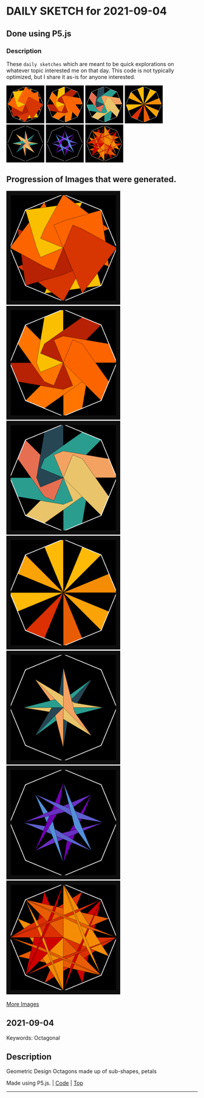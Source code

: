 # DAILY SKETCH for 2021-09-04

## Done using P5.js

### Description

These `daily sketches` which are meant to be quick explorations     on whatever topic interested me on that day. This code is not typically optimized, but I share it as-is     for anyone interested.

<img src = 'images/keep_2021-09-07-09-09-40.png' width = '100'> <img src = 'images/keep_2021-09-07-09-11-07.png' width = '100'> <img src = 'images/keep_2021-09-07-09-12-53.png' width = '100'> <img src = 'images/keep_2021-09-07-09-33-02.png' width = '100'> <img src = 'images/keep_2021-09-07-09-51-40.png' width = '100'> <img src = 'images/keep_2021-09-07-09-52-16.png' width = '100'> <img src = 'images/keep_2021-09-07-09-55-51.png' width = '100'> 

## Progression of Images that were generated.

<img src = 'images/keep_2021-09-07-09-09-40.png' width = '300'> 
<img src = 'images/keep_2021-09-07-09-11-07.png' width = '300'> 
<img src = 'images/keep_2021-09-07-09-12-53.png' width = '300'> 
<img src = 'images/keep_2021-09-07-09-33-02.png' width = '300'> 
<img src = 'images/keep_2021-09-07-09-51-40.png' width = '300'> 
<img src = 'images/keep_2021-09-07-09-52-16.png' width = '300'> 
<img src = 'images/keep_2021-09-07-09-55-51.png' width = '300'> 


[More Images](2021-09-04/images) 


 ## 2021-09-04
Keywords: Octagonal
 

## Description 

 Geometric Design Octagons made up of sub-shapes, petals 

Made using P5.js. | [Code](2021/2021-09-04/) | [Top](#daily-sketches) 

-----

